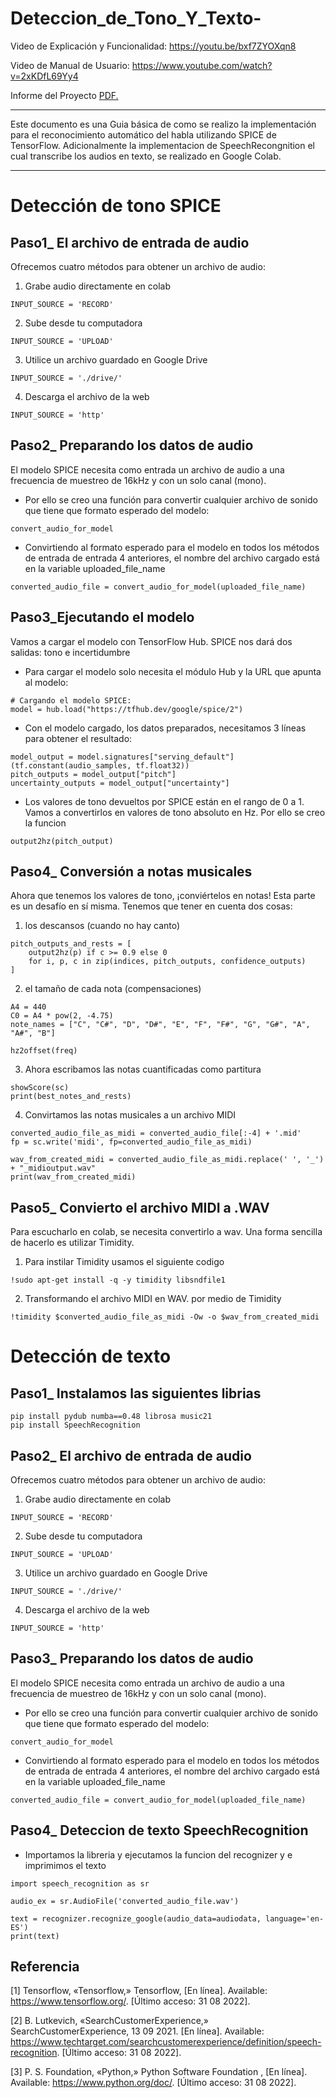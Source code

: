 # Deteccion_de_Tono_Y_Texto-

Video de Explicación y Funcionalidad: https://youtu.be/bxf7ZYOXqn8

Video de Manual de Usuario: https://www.youtube.com/watch?v=2xKDfL69Yy4

Informe del Proyecto [PDF.](https://github.com/ManuEly19/Reconocimiento-de-emociones/blob/master/IA-MAuqui-LGuambo-MMendez-JOrtiz-LValencia-DetectorEmociones.pdf)

---
Este documento es una Guia básica de como se realizo la implementación para el reconocimiento automático del habla utilizando SPICE de TensorFlow. Adicionalmente la implementacion de SpeechRecongnition el cual transcribe los audios en texto, se realizado en Google Colab. 

---
# Detección de tono SPICE

Paso1_ El archivo de entrada de audio
---
Ofrecemos cuatro métodos para obtener un archivo de audio:

1) Grabe audio directamente en colab
```
INPUT_SOURCE = 'RECORD'
```
2) Sube desde tu computadora
```
INPUT_SOURCE = 'UPLOAD'
```
3) Utilice un archivo guardado en Google Drive
```
INPUT_SOURCE = './drive/'
```
4) Descarga el archivo de la web
```
INPUT_SOURCE = 'http'
```


Paso2_ Preparando los datos de audio
---
El modelo SPICE necesita como entrada un archivo de audio a una frecuencia de muestreo de 16kHz y con un solo canal (mono).

- Por ello se creo una función para convertir cualquier archivo de sonido que tiene que formato esperado del modelo:
```
convert_audio_for_model
```
- Convirtiendo al formato esperado para el modelo
en todos los métodos de entrada de entrada 4 anteriores, el nombre del archivo cargado está en
la variable uploaded_file_name
```
converted_audio_file = convert_audio_for_model(uploaded_file_name)
```

Paso3_Ejecutando el modelo
---
Vamos a cargar el modelo con TensorFlow Hub. SPICE nos dará dos salidas: tono e incertidumbre

- Para cargar el modelo solo necesita el módulo Hub y la URL que apunta al modelo:
```
# Cargando el modelo SPICE:
model = hub.load("https://tfhub.dev/google/spice/2")
```
- Con el modelo cargado, los datos preparados, necesitamos 3 líneas para obtener el resultado:
```
model_output = model.signatures["serving_default"](tf.constant(audio_samples, tf.float32))
pitch_outputs = model_output["pitch"]
uncertainty_outputs = model_output["uncertainty"]
```
- Los valores de tono devueltos por SPICE están en el rango de 0 a 1. Vamos a convertirlos en valores de tono absoluto en Hz. Por ello se creo la funcion
```
output2hz(pitch_output)
```


Paso4_ Conversión a notas musicales
---
Ahora que tenemos los valores de tono, ¡conviértelos en notas! Esta parte es un desafío en sí misma. Tenemos que tener en cuenta dos cosas:

1) los descansos (cuando no hay canto)
```
pitch_outputs_and_rests = [
    output2hz(p) if c >= 0.9 else 0
    for i, p, c in zip(indices, pitch_outputs, confidence_outputs)
]
```
2) el tamaño de cada nota (compensaciones)
```
A4 = 440
C0 = A4 * pow(2, -4.75)
note_names = ["C", "C#", "D", "D#", "E", "F", "F#", "G", "G#", "A", "A#", "B"]

hz2offset(freq)
```
3) Ahora escribamos las notas cuantificadas como partitura
```
showScore(sc)
print(best_notes_and_rests)
```
4) Convirtamos las notas musicales a un archivo MIDI 
 ```
converted_audio_file_as_midi = converted_audio_file[:-4] + '.mid'
fp = sc.write('midi', fp=converted_audio_file_as_midi)

wav_from_created_midi = converted_audio_file_as_midi.replace(' ', '_') + "_midioutput.wav"
print(wav_from_created_midi)
```

Paso5_ Convierto el archivo MIDI a .WAV
---
Para escucharlo en colab, se necesita convertirlo a wav. Una forma sencilla de hacerlo es utilizar Timidity.

1) Para instilar Timidity usamos el siguiente codigo
```
!sudo apt-get install -q -y timidity libsndfile1
```
2) Transformando el archivo MIDI en WAV. por medio de Timidity
```
!timidity $converted_audio_file_as_midi -Ow -o $wav_from_created_midi

```


# Detección de texto


Paso1_ Instalamos las siguientes librias
---
```
pip install pydub numba==0.48 librosa music21
pip install SpeechRecognition
```

Paso2_ El archivo de entrada de audio
---
Ofrecemos cuatro métodos para obtener un archivo de audio:

1) Grabe audio directamente en colab
```
INPUT_SOURCE = 'RECORD'
```
2) Sube desde tu computadora
```
INPUT_SOURCE = 'UPLOAD'
```
3) Utilice un archivo guardado en Google Drive
```
INPUT_SOURCE = './drive/'
```
4) Descarga el archivo de la web
```
INPUT_SOURCE = 'http'
```
Paso3_ Preparando los datos de audio
---
El modelo SPICE necesita como entrada un archivo de audio a una frecuencia de muestreo de 16kHz y con un solo canal (mono).

- Por ello se creo una función para convertir cualquier archivo de sonido que tiene que formato esperado del modelo:
```
convert_audio_for_model
```
- Convirtiendo al formato esperado para el modelo
en todos los métodos de entrada de entrada 4 anteriores, el nombre del archivo cargado está en
la variable uploaded_file_name
```
converted_audio_file = convert_audio_for_model(uploaded_file_name)
```

Paso4_ Deteccion de texto SpeechRecognition
---

- Importamos la libreria y ejecutamos la funcion del recognizer y e imprimimos el texto
```
import speech_recognition as sr

audio_ex = sr.AudioFile('converted_audio_file.wav')

text = recognizer.recognize_google(audio_data=audiodata, language='en-ES')
print(text)
```


Referencia
---

[1]  Tensorflow, «Tensorflow,» Tensorflow, [En línea]. Available: https://www.tensorflow.org/. [Último acceso: 31 08 2022]. 

[2]  B. Lutkevich, «SearchCustomerExperience,» SearchCustomerExperience, 13 09 2021. [En línea]. Available: https://www.techtarget.com/searchcustomerexperience/definition/speech-recognition. [Último acceso: 31 08 2022]. 

[3]  P. S. Foundation, «Python,» Python Software Foundation , [En línea]. Available: https://www.python.org/doc/. [Último acceso: 31 08 2022]. 


